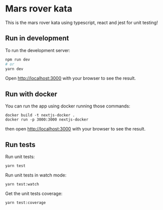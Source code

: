 # Mars rover kata

This is the mars rover kata using typescript, react and jest for unit testing!

## Run in development

To run the development server:

```bash
npm run dev
# or
yarn dev
```

Open [http://localhost:3000](http://localhost:3000) with your browser to see the result.

## Run with docker

You can run the app using docker running those commands:

```
docker build -t nextjs-docker .
docker run -p 3000:3000 nextjs-docker
```

then open [http://localhost:3000](http://localhost:3000) with your browser to see the result.

## Run tests

Run unit tests:

```
yarn test
```

Run unit tests in watch mode:

```
yarn test:watch
```

Get the unit tests coverage:

```
yarn test:coverage
```
